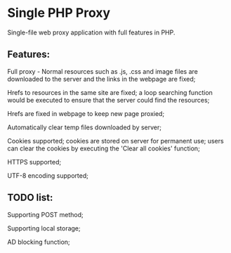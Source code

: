 # Single PHP Proxy

Single-file web proxy application with full features in PHP.

## Features:

Full proxy - Normal resources such as .js, .css and image files are downloaded to the server and the links in the webpage are fixed;

Hrefs to resources in the same site are fixed; a loop searching function would be executed to ensure that the server could find the resources;

Hrefs are fixed in webpage to keep new page proxied;

Automatically clear temp files downloaded by server;

Cookies supported; cookies are stored on server for permanent use; users can clear the cookies by executing the 'Clear all cookies' function;

HTTPS supported;

UTF-8 encoding supported;

## TODO list:

Supporting POST method;

Supporting local storage;

AD blocking function;
